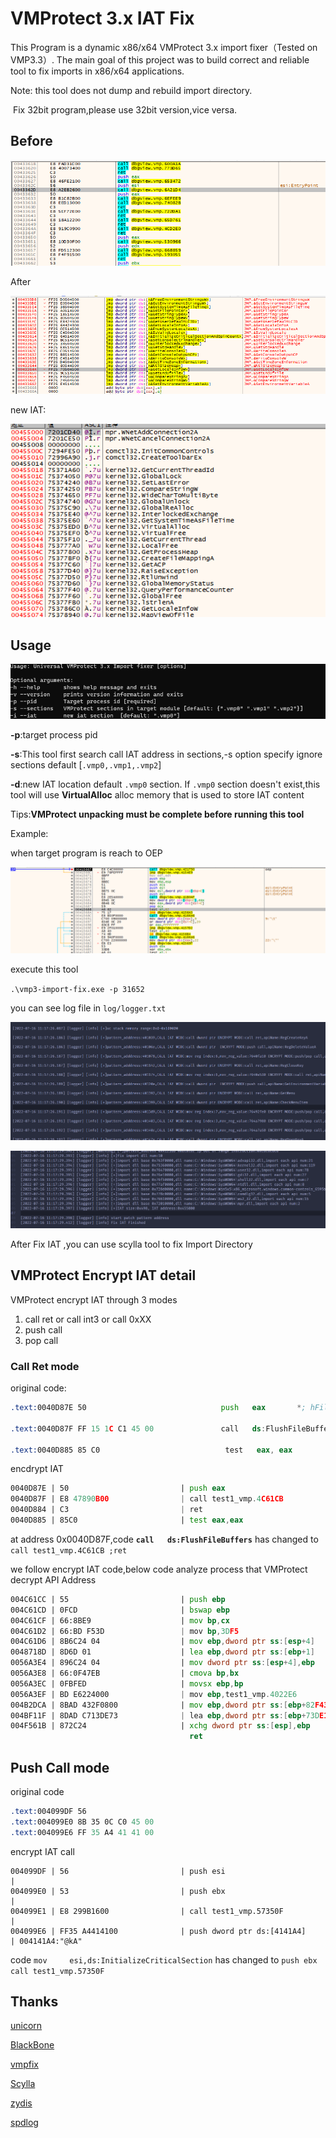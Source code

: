 # VMProtect 3.x IAT Fix

This Program is a dynamic x86/x64 VMProtect 3.x import fixer（Tested on VMP3.3）. The main goal of this project was to build correct and reliable tool to fix imports in x86/x64 applications.

Note: this tool does not dump and rebuild import directory. 

​	  Fix 32bit program,please use 32bit version,vice versa.

## Before

![image-20220716105829428]( README.assets\image-20220716105829428.png)

After

![image-20220716105855534]( README.assets\image-20220716105855534.png)

new IAT:

![image-20220716110043838]( README.assets\image-20220716110043838.png)

## Usage

![image-20220716110450903]( README.assets\image-20220716110450903.png)

**-p**:target process pid

**-s**:This tool first search call IAT address in sections,-s option specify ignore  sections default [`.vmp0,.vmp1,.vmp2`]

**-d**:new IAT location default `.vmp0` section. If `.vmp0` section doesn't exist,this tool will use **VirtualAlloc** alloc memory that is used to store IAT content



Tips:**VMProtect unpacking must be complete before running this tool**

Example:

when target program is reach to OEP

![image-20220716111549696]( README.assets\image-20220716111549696.png)

execute this tool

 `.\vmp3-import-fix.exe -p 31652`



you can see log  file in `log/logger.txt` 

![image-20220716111801572](README.assets\image-20220716111801572.png)

![image-20220716111829226]( README.assets\image-20220716111829226.png)



After Fix IAT ,you can use scylla tool to fix Import Directory



## VMProtect Encrypt IAT detail



VMProtect encrypt IAT through 3 modes

1. call ret or call int3 or call 0xXX
2. push call
3. pop call



### Call Ret mode



original code:

```asm
.text:0040D87E 50                              push   eax       *; hFile*

.text:0040D87F FF 15 1C C1 45 00               call   ds:FlushFileBuffers

.text:0040D885 85 C0                            test   eax, eax
```

encdrypt IAT

```asm
0040D87E | 50                         | push eax                                                   |
0040D87F | E8 47890B00                | call test1_vmp.4C61CB                                      |
0040D884 | C3                         | ret                                                        |
0040D885 | 85C0                       | test eax,eax                                               |
```

at address 0x0040D87F,code **`call   ds:FlushFileBuffers`** has changed to `call test1_vmp.4C61CB ;ret`



we follow encrypt IAT code,below code analyze process that VMProtect decrypt API Address

```asm
004C61CC | 55                         | push ebp                                                   |保存ebp
004C61CD | 0FCD                       | bswap ebp                                                  |
004C61CF | 66:8BE9                    | mov bp,cx                                                  |
004C61D2 | 66:BD F53D                 | mov bp,3DF5                                                |
004C61D6 | 8B6C24 04                  | mov ebp,dword ptr ss:[esp+4]                               |ebp=call返回地址
0048718D | 8D6D 01                    | lea ebp,dword ptr ss:[ebp+1]                               |ebp=call返回地址+1
0056A3E4 | 896C24 04                  | mov dword ptr ss:[esp+4],ebp                               |[esp+4]=call返回地址+1
0056A3E8 | 66:0F47EB                  | cmova bp,bx                                                |
0056A3EC | 0FBFED                     | movsx ebp,bp                                               |
0056A3EF | BD E6224000                | mov ebp,test1_vmp.4022E6                                   |
004B2DCA | 8BAD 432F0800              | mov ebp,dword ptr ss:[ebp+82F43]                           |
004BF11F | 8DAD C713DE73              | lea ebp,dword ptr ss:[ebp+73DE13C7]                        |
004F561B | 872C24                     | xchg dword ptr ss:[esp],ebp                                |恢复ebp，esp[0]=api地址
                                        ret                                                         |ret返回到Api
```



## Push Call  mode

original code

```asm
.text:004099DF 56                                                           push    esi
.text:004099E0 8B 35 0C C0 45 00                                            mov     esi,ds:InitializeCriticalSection
.text:004099E6 FF 35 A4 41 41 00                                            push    lpCriticalSection ; lpCriticalSection

```

encrypt IAT call 

```code
004099DF | 56                         | push esi                                                   |
004099E0 | 53                         | push ebx                                                   |
004099E1 | E8 299B1600                | call test1_vmp.57350F                                      |
004099E6 | FF35 A4414100              | push dword ptr ds:[4141A4]                                 | 004141A4:"@kA"
```

code `mov     esi,ds:InitializeCriticalSection` has changed to `push ebx  call test1_vmp.57350F` 







## Thanks

[unicorn](https://github.com/unicorn-engine/unicorn)

[BlackBone](https://github.com/DarthTon/Blackbone.git)

[vmpfix](https://github.com/archercreat/vmpfix)

[Scylla](https://github.com/NtQuery/Scylla)

[zydis](https://github.com/zyantific/zydis.git)

[spdlog](https://github.com/gabime/spdlog.git)	